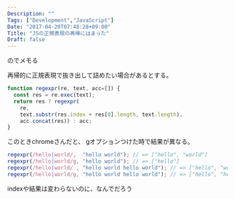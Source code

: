 ```yaml
---
Description: ""
Tags: ["Development","JavaScript"]
Date: "2017-04-20T07:48:28+09:00"
Title: "JSの正規表現の再帰にはまった"
Draft: false
---
```


のでメモる

再帰的に正規表現で抜き出して詰めたい場合があるとする。

```js
function regexpr(re, text, acc=[]) {
  const res = re.exec(text);
  return res ? regexpr(
    re,
    text.substr(res.index + res[0].length, text.length),
    acc.concat(res)) : acc;
}
```

このときchromeさんだと、 gオプションつけた時で結果が異なる。

```js
regexpr(/hello|world/,  "hello world"); // => ["hello", "world"]
regexpr(/hello|world/g, "hello world"); // => ["hello"]
regexpr(/hello|world/ , "hello world hello world"); // => ["hello", "world", "hello", "world"]
regexpr(/hello|world/g, "hello world hello world"); // => ["hello", "hello"]
```

indexや結果は変わらないのに、なんでだろう
